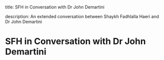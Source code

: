 title: SFH in Conversation with Dr John Demartini

description: An extended conversation between Shaykh Fadhlalla Haeri and Dr John Demartini

# SFH in Conversation with Dr John Demartini
